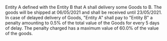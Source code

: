 Entity A defined with the Entity B that A shall delivery some Goods to B.
The goods will be shipped at 06/05/2021 and shall be received until 23/05/2021.
In case of delayed delivery of Goods, "Entity A" shall pay to "Entity B" a penalty amounting to 0.5% of the total value of the Goods for every 5 days of delay.
The penalty charged has a maximum value of 60.0% of the value of the goods.